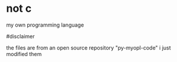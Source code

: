 # not c
my own programming language

#disclaimer

the files are from an open source repository "py-myopl-code" i just modified them
